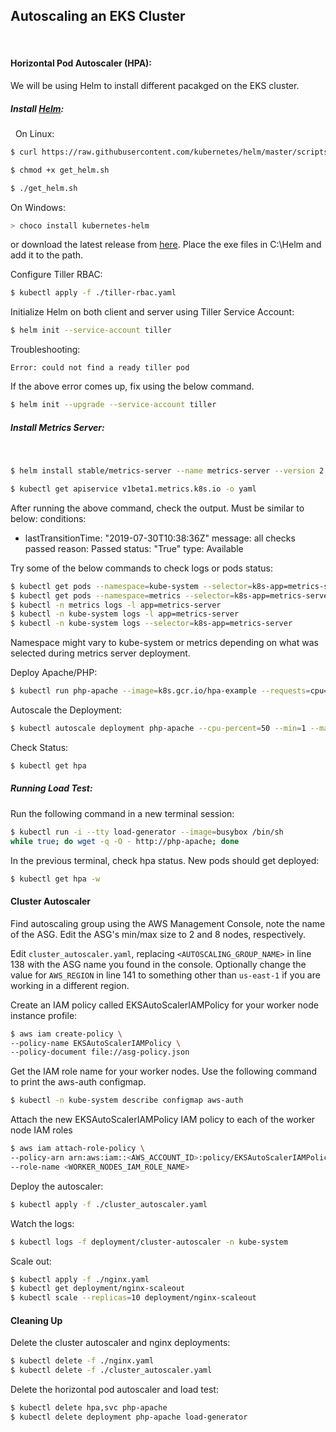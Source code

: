 ## Autoscaling an EKS Cluster
&nbsp;

#### Horizontal Pod Autoscaler (HPA):
We will be using Helm to install different pacakged on the EKS cluster.

##### Install [Helm](https://docs.aws.amazon.com/eks/latest/userguide/helm.html):
&nbsp;
On Linux:
```bash
$ curl https://raw.githubusercontent.com/kubernetes/helm/master/scripts/get > get_helm.sh

$ chmod +x get_helm.sh

$ ./get_helm.sh
```

On Windows:
```powershell
> choco install kubernetes-helm
```

or download the latest release from [here](https://github.com/helm/helm/releases).
Place the exe files in C:\Helm and add it to the path.


Configure Tiller RBAC:
```bash
$ kubectl apply -f ./tiller-rbac.yaml
```

Initialize Helm on both client and server using Tiller Service Account:

```bash
$ helm init --service-account tiller
```

Troubleshooting:

```
Error: could not find a ready tiller pod
```

If the above error comes up, fix using the below command.

```bash
$ helm init --upgrade --service-account tiller
```

##### Install Metrics Server:
&nbsp;
```bash
$ helm install stable/metrics-server --name metrics-server --version 2.0.4 --namespace metrics
```

```bash
$ kubectl get apiservice v1beta1.metrics.k8s.io -o yaml
```
After running the above command, check the output. Must be similar to below:
conditions:
  - lastTransitionTime: "2019-07-30T10:38:36Z"
    message: all checks passed
    reason: Passed
    status: "True"
    type: Available

Try some of the below commands to check logs or pods status:
```bash
$ kubectl get pods --namespace=kube-system --selector=k8s-app=metrics-server
$ kubectl get pods --namespace=metrics --selector=k8s-app=metrics-server
$ kubectl -n metrics logs -l app=metrics-server
$ kubectl -n kube-system logs -l app=metrics-server
$ kubectl -n kube-system logs --selector=k8s-app=metrics-server
```
Namespace might vary to kube-system or metrics depending on what was selected during metrics server deployment.



Deploy Apache/PHP:

```bash
$ kubectl run php-apache --image=k8s.gcr.io/hpa-example --requests=cpu=200m --expose --port=80
```

Autoscale the Deployment:

```bash
$ kubectl autoscale deployment php-apache --cpu-percent=50 --min=1 --max=10
```

Check Status:

```bash
$ kubectl get hpa
```

##### Running Load Test:

Run the following command in a new terminal session:

```bash
$ kubectl run -i --tty load-generator --image=busybox /bin/sh
while true; do wget -q -O - http://php-apache; done
```

In the previous terminal, check hpa status. New pods should get deployed:

```bash
$ kubectl get hpa -w
```

#### Cluster Autoscaler

Find autoscaling group using the AWS Management Console, note the name of the ASG. Edit the ASG's min/max size to 2 and 8 nodes, respectively.

Edit `cluster_autoscaler.yaml`, replacing `<AUTOSCALING_GROUP_NAME>` in line 138 with the ASG name you found in the console. Optionally change the value for `AWS_REGION` in line 141 to something other than `us-east-1` if you are working in a different region.


Create an IAM policy called EKSAutoScalerIAMPolicy for your worker node instance profile:

```bash
$ aws iam create-policy \
--policy-name EKSAutoScalerIAMPolicy \
--policy-document file://asg-policy.json
```

Get the IAM role name for your worker nodes. Use the following command to print the aws-auth configmap.
```bash
$ kubectl -n kube-system describe configmap aws-auth
```

Attach the new EKSAutoScalerIAMPolicy IAM policy to each of the worker node IAM roles

```bash
$ aws iam attach-role-policy \
--policy-arn arn:aws:iam::<AWS_ACCOUNT_ID>:policy/EKSAutoScalerIAMPolicy \
--role-name <WORKER_NODES_IAM_ROLE_NAME>
```

Deploy the autoscaler:

```bash
$ kubectl apply -f ./cluster_autoscaler.yaml
```

Watch the logs:

```bash
$ kubectl logs -f deployment/cluster-autoscaler -n kube-system
```

Scale out:

```bash
$ kubectl apply -f ./nginx.yaml
$ kubectl get deployment/nginx-scaleout
$ kubectl scale --replicas=10 deployment/nginx-scaleout
```

#### Cleaning Up

Delete the cluster autoscaler and nginx deployments:

```bash
$ kubectl delete -f ./nginx.yaml
$ kubectl delete -f ./cluster_autoscaler.yaml
```

Delete the horizontal pod autoscaler and load test:

```bash
$ kubectl delete hpa,svc php-apache
$ kubectl delete deployment php-apache load-generator
```